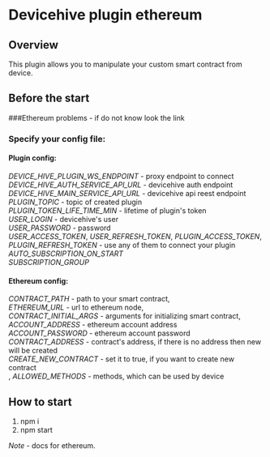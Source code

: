 # Devicehive plugin ethereum

## Overview
This plugin allows you to manipulate your custom smart contract from device.

## Before the start

###Ethereum problems - if do not know look the link

### Specify your config file:
#### Plugin config:
*DEVICE_HIVE_PLUGIN_WS_ENDPOINT* - proxy endpoint to connect <br />
*DEVICE_HIVE_AUTH_SERVICE_API_URL* - devicehive auth endpoint <br />
*DEVICE_HIVE_MAIN_SERVICE_API_URL* - devicehive api reest endpoint <br />
*PLUGIN_TOPIC* - topic of created plugin <br />
*PLUGIN_TOKEN_LIFE_TIME_MIN* - lifetime of plugin's token <br />
*USER_LOGIN* - devicehive's user <br />
*USER_PASSWORD* - password <br />
*USER_ACCESS_TOKEN*, *USER_REFRESH_TOKEN*, *PLUGIN_ACCESS_TOKEN*, *PLUGIN_REFRESH_TOKEN* - use any of them to connect your plugin <br />
*AUTO_SUBSCRIPTION_ON_START* <br />
*SUBSCRIPTION_GROUP* <br />

#### Ethereum config:
*CONTRACT_PATH* - path to your smart contract, <br />
*ETHEREUM_URL* - url to ethereum node, <br />
*CONTRACT_INITIAL_ARGS* - arguments for initializing smart contract, <br />
*ACCOUNT_ADDRESS* - ethereum account address <br />
*ACCOUNT_PASSWORD* - ethereum account password <br />
*CONTRACT_ADDRESS* - contract's address, if there is no address then new will be created <br />
*CREATE_NEW_CONTRACT* - set it to true, if you want to create new contract <br />,
*ALLOWED_METHODS* - methods, which can be used by device <br />

## How to start
1. npm i
2. npm start



*Note* - docs for ethereum.
